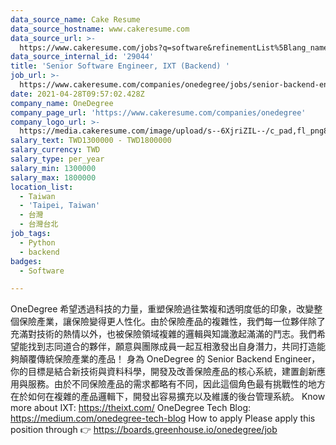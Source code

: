 ```yaml
---
data_source_name: Cake Resume
data_source_hostname: www.cakeresume.com
data_source_url: >-
  https://www.cakeresume.com/jobs?q=software&refinementList%5Blang_name%5D%5B0%5D=English&refinementList%5Bsalary_type%5D=per_year&range%5Bsalary_range%5D%5Bmin%5D=1000000&page=2
data_source_internal_id: '29044'
title: 'Senior Software Engineer, IXT (Backend) '
job_url: >-
  https://www.cakeresume.com/companies/onedegree/jobs/senior-backend-engineer-b2b-product
date: 2021-04-28T09:57:02.428Z
company_name: OneDegree
company_page_url: 'https://www.cakeresume.com/companies/onedegree'
company_logo_url: >-
  https://media.cakeresume.com/image/upload/s--6XjriZIL--/c_pad,fl_png8,h_200,w_200/v1642045226/dn9ctblwuesbjr2edfkx.png
salary_text: TWD1300000 - TWD1800000
salary_currency: TWD
salary_type: per_year
salary_min: 1300000
salary_max: 1800000
location_list:
  - Taiwan
  - 'Taipei, Taiwan'
  - 台灣
  - 台灣台北
job_tags:
  - Python
  - backend
badges:
  - Software

---
```


OneDegree 希望透過科技的力量，重塑保險過往繁複和透明度低的印象，改變整個保險產業，讓保險變得更人性化。由於保險產品的複雜性，我們每一位夥伴除了充滿對技術的熱情以外，也被保險領域複雜的邏輯與知識激起滿滿的鬥志。我們希望能找到志同道合的夥伴，願意與團隊成員一起互相激發出自身潛力，共同打造能夠顛覆傳統保險產業的產品！ 身為 OneDegree 的 Senior Backend Engineer，你的目標是結合新技術與資料科學，開發及改善保險產品的核心系統，建置創新應用與服務。由於不同保險產品的需求都略有不同，因此這個角色最有挑戰性的地方在於如何在複雜的產品邏輯下，開發出容易擴充以及維護的後台管理系統。 Know more about IXT: https://theixt.com/ OneDegree Tech Blog: https://medium.com/onedegree-tech-blog How to apply Please apply this position through 👉 https://boards.greenhouse.io/onedegree/job